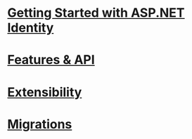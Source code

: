 # [Getting Started with ASP.NET Identity](getting-started/toc.md)
# [Features & API](features-api/toc.md)
# [Extensibility](extensibility/toc.md)
# [Migrations](migrations/toc.md)
